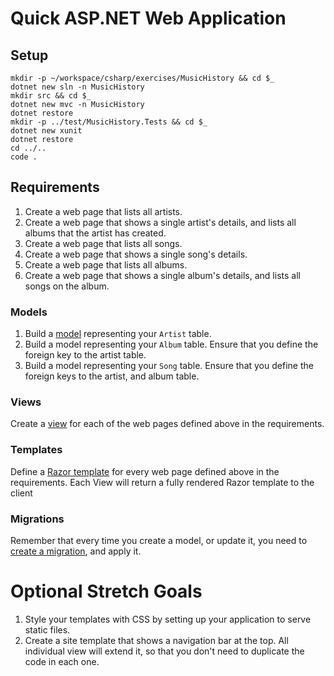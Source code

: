 # Quick ASP.NET Web Application

## Setup

```
mkdir -p ~/workspace/csharp/exercises/MusicHistory && cd $_
dotnet new sln -n MusicHistory
mkdir src && cd $_
dotnet new mvc -n MusicHistory
dotnet restore
mkdir -p ../test/MusicHistory.Tests && cd $_
dotnet new xunit
dotnet restore
cd ../..
code .
```

## Requirements

1. Create a web page that lists all artists.
1. Create a web page that shows a single artist's details, and lists all albums that the artist has created.
1. Create a web page that lists all songs.
1. Create a web page that shows a single song's details.
1. Create a web page that lists all albums.
1. Create a web page that shows a single album's details, and lists all songs on the album.

### Models

1. Build a [model](https://docs.microsoft.com/en-us/aspnet/mvc/overview/older-versions/getting-started-with-aspnet-mvc4/adding-a-model) representing your `Artist` table.
1. Build a model representing your `Album` table. Ensure that you define the foreign key to the artist table.
1. Build a model representing your `Song` table. Ensure that you define the foreign keys to the artist, and album table.

### Views

Create a [view](https://docs.microsoft.com/en-us/aspnet/mvc/overview/older-versions/getting-started-with-aspnet-mvc4/adding-a-view) for each of the web pages defined above in the requirements.

### Templates

Define a [Razor template](https://docs.microsoft.com/en-us/aspnet/core/mvc/views/razor)  for every web page defined above in the requirements. Each View will return a fully rendered Razor template to the client

### Migrations

Remember that every time you create a model, or update it, you need to [create a migration](https://docs.microsoft.com/en-us/aspnet/core/data/ef-mvc/migrations), and apply it.


# Optional Stretch Goals

1. Style your templates with CSS by setting up your application to serve static files.
1. Create a site template that shows a navigation bar at the top. All individual view will extend it, so that you don't need to duplicate the code in each one.